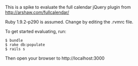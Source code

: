 This is a spike to evaluate the full calendar jQuery plugin from http://arshaw.com/fullcalendar/

Ruby 1.9.2-p290 is assumed.  Change by editing the .rvmrc file.

To get started evaluating, run:

    $ bundle
    $ rake db:populate
    $ rails s


Then open your browser to http://localhost:3000
